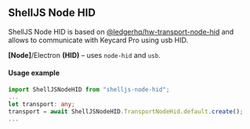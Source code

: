 ## ShellJS Node HID

ShellJS Node HID is based on [@ledgerhq/hw-transport-node-hid](@ledgerhq/hw-transport-node-hid) and allows to communicate with Keycard Pro using usb HID.

**\[Node]**/Electron **(HID)** – uses `node-hid` and `usb`.

#### Usage example

```typescript
import ShellJSNodeHID from "shelljs-node-hid";
...
let transport: any;
transport = await ShellJSNodeHID.TransportNodeHid.default.create();
...
```
